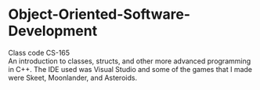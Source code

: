# Object-Oriented-Software-Development
Class code CS-165  
An introduction to classes, structs, and other more advanced programming in C++.
The IDE used was Visual Studio and some of the games that I made were Skeet, Moonlander, and Asteroids. 
